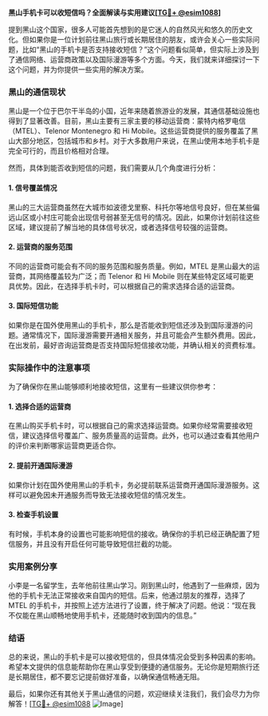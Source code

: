 **黑山手机卡可以收短信吗？全面解读与实用建议[[TG💪+ @esim1088](https://t.me/s/esim1088)]**

提到黑山这个国家，很多人可能首先想到的是它迷人的自然风光和悠久的历史文化。但如果你是一位计划前往黑山旅行或长期居住的朋友，或许会关心一些实际问题，比如“黑山的手机卡是否支持接收短信？”这个问题看似简单，但实际上涉及到了通信网络、运营商政策以及国际漫游等多个方面。今天，我们就来详细探讨一下这个问题，并为你提供一些实用的解决方案。

### 黑山的通信现状

黑山是一个位于巴尔干半岛的小国，近年来随着旅游业的发展，其通信基础设施也得到了显著改善。目前，黑山主要有三家主要的移动运营商：蒙特内格罗电信（MTEL）、Telenor Montenegro 和 Hi Mobile。这些运营商提供的服务覆盖了黑山大部分地区，包括城市和乡村。对于大多数用户来说，在黑山使用本地手机卡是完全可行的，而且价格相对合理。

然而，具体到能否收到短信的问题，我们需要从几个角度进行分析：

#### 1. **信号覆盖情况**
黑山的三大运营商虽然在大城市如波德戈里察、科托尔等地信号良好，但在某些偏远山区或小村庄可能会出现信号弱甚至无信号的情况。因此，如果你计划前往这些区域，建议提前了解当地的具体信号状况，或者选择信号较强的运营商。

#### 2. **运营商的服务范围**
不同的运营商可能会有不同的服务范围和服务质量。例如，MTEL 是黑山最大的运营商，其网络覆盖较为广泛；而 Telenor 和 Hi Mobile 则在某些特定区域可能更具优势。因此，在选择手机卡时，可以根据自己的需求选择合适的运营商。

#### 3. **国际短信功能**
如果你是在国外使用黑山的手机卡，那么是否能收到短信还涉及到国际漫游的问题。通常情况下，国际漫游需要开通相关服务，并且可能会产生额外费用。因此，在出发前，最好咨询运营商是否支持国际短信接收功能，并确认相关的资费标准。

### 实际操作中的注意事项

为了确保你在黑山能够顺利地接收短信，这里有一些建议供你参考：

#### 1. **选择合适的运营商**
在黑山购买手机卡时，可以根据自己的需求选择运营商。如果你经常需要接收短信，建议选择信号覆盖广、服务质量高的运营商。此外，也可以通过查看其他用户的评价来判断哪家运营商更适合你。

#### 2. **提前开通国际漫游**
如果你计划在国外使用黑山的手机卡，务必提前联系运营商开通国际漫游服务。这样可以避免因未开通服务而导致无法接收短信的情况发生。

#### 3. **检查手机设置**
有时候，手机本身的设置也可能影响短信的接收。确保你的手机已经正确配置了短信服务，并且没有开启任何可能导致短信拦截的功能。

### 实用案例分享

小李是一名留学生，去年他前往黑山学习。刚到黑山时，他遇到了一些麻烦，因为他的手机卡无法正常接收来自国内的短信。后来，他通过朋友的推荐，选择了 MTEL 的手机卡，并按照上述方法进行了设置，终于解决了问题。他说：“现在我不仅能在黑山顺畅地使用手机卡，还能随时收到国内的信息。”

### 结语

总的来说，黑山的手机卡是可以接收短信的，但具体情况会受到多种因素的影响。希望本文提供的信息能帮助你在黑山享受到便捷的通信服务。无论你是短期旅行还是长期居住，都不要忘记提前做好准备，以确保通信畅通无阻。

最后，如果你还有其他关于黑山通信的问题，欢迎继续关注我们，我们会尽力为你解答！[[TG💪+ @esim1088](https://t.me/s/esim1088) ![Image](https://i.postimg.cc/4NQfJmqS/Snipaste-2025-05-13-00-14-12.png)]